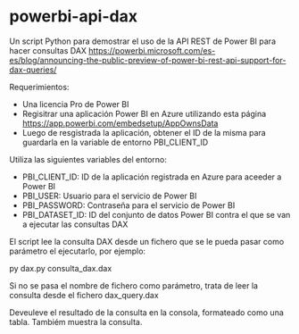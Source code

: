 # powerbi-api-dax

Un script Python para demostrar el uso de la API REST de Power BI para hacer consultas DAX
https://powerbi.microsoft.com/es-es/blog/announcing-the-public-preview-of-power-bi-rest-api-support-for-dax-queries/

Requerimientos:
- Una licencia Pro de Power BI
- Regisitrar una aplicación Power BI en Azure utilizando esta página https://app.powerbi.com/embedsetup/AppOwnsData
- Luego de resgistrada la aplicación, obtener el ID de la misma para guardarla en la variable de entorno PBI_CLIENT_ID


Utiliza las siguientes variables del entorno:
- PBI_CLIENT_ID: ID de la aplicación registrada en Azure para aceeder a Power BI
- PBI_USER: Usuario para el servicio de Power BI
- PBI_PASSWORD: Contraseña para el servicio de Power BI
- PBI_DATASET_ID: ID del conjunto de datos Power BI contra el que se van a ejecutar las consultas DAX


El script lee la consulta DAX desde un fichero que se le pueda pasar como parámetro el ejecutarlo, por ejemplo:

py dax.py consulta_dax.dax

Si no se pasa el nombre de fichero como parámetro, trata de leer la consulta desde el fichero dax_query.dax

Deveuleve el resultado de la consulta en la consola, formateado como una tabla. Tambiém muestra la consulta.




